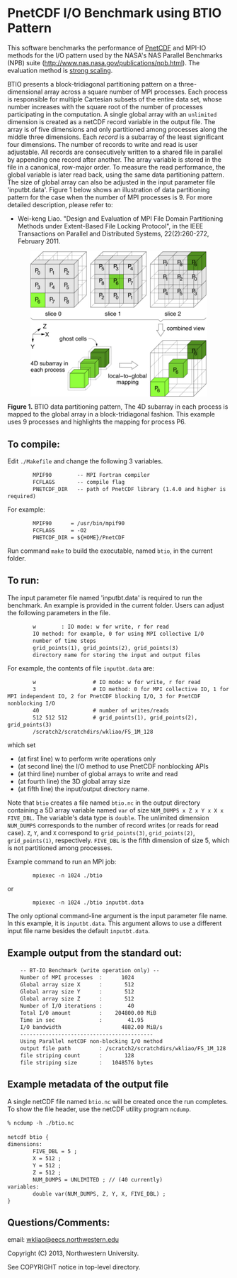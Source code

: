# PnetCDF I/O Benchmark using BTIO Pattern

This software benchmarks the performance of
[PnetCDF](https://parallel-netcdf.github.io) and MPI-IO methods for the I/O
pattern used by the NASA's NAS Parallel Benchmarks (NPB) suite
(http://www.nas.nasa.gov/publications/npb.html).
The evaluation method is [strong scaling](https://en.wikipedia.org/wiki/Scalability#Weak_versus_strong_scaling).

BTIO presents a block-tridiagonal partitioning pattern on a three-dimensional
array across a square number of MPI processes. Each process is responsible for
multiple Cartesian subsets of the entire data set, whose number increases with
the square root of the number of processes participating in the computation.  A
single global array with an `unlimited` dimension is created as a netCDF record
variable in the output file.  The array is of five dimensions and only
partitioned among processes along the middle three dimensions.  Each *record*
is a subarray of the least significant four dimensions.  The number of records
to write and read is user adjustable.  All records are consecutively written to
a shared file in parallel by appending one record after another.  The array
variable is stored in the file in a canonical, row-major order. To measure the
read performance, the global variable is later read back, using the same data
partitioning pattern. The size of global array can also be adjusted in the
input parameter file 'inputbt.data'. Figure 1 below shows an illustration of
data partitioning pattern for the case when the number of MPI processes is 9.
For more detailed description, please refer to:
* Wei-keng Liao. "Design and Evaluation of MPI File Domain Partitioning
  Methods under Extent-Based File Locking Protocol", in the IEEE Transactions
  on Parallel and Distributed Systems, 22(2):260-272, February 2011.


<p align="center">
<img align="center" width="400" src="btio_pattern.png">
</p>

**Figure 1.** BTIO data partitioning pattern, The 4D subarray in each process
is mapped to the global array in a block-tridiagonal fashion. This example uses
9 processes and highlights the mapping for process P6.

## To compile:
Edit `./Makefile` and change the following 3 variables.
```
        MPIF90        -- MPI Fortran compiler
        FCFLAGS       -- compile flag
        PNETCDF_DIR   -- path of PnetCDF library (1.4.0 and higher is required)
```
For example:
```
        MPIF90      = /usr/bin/mpif90
        FCFLAGS     = -O2
        PNETCDF_DIR = ${HOME}/PnetCDF
```
Run command `make` to build the executable, named `btio`, in the current folder.

## To run:
The input parameter file named 'inputbt.data' is required to run the benchmark.
An example is provided in the current folder. Users can adjust the following
parameters in the file.
```
        w        : IO mode: w for write, r for read
        IO method: for example, 0 for using MPI collective I/O
        number of time steps
        grid_points(1), grid_points(2), grid_points(3)
        directory name for storing the input and output files
```
For example, the contents of file `inputbt.data` are:
```
        w                  # IO mode: w for write, r for read
        3                  # IO method: 0 for MPI collective IO, 1 for MPI independent IO, 2 for PnetCDF blocking I/O, 3 for PnetCDF nonblocking I/O
        40                 # number of writes/reads
        512 512 512        # grid_points(1), grid_points(2), grid_points(3)
        /scratch2/scratchdirs/wkliao/FS_1M_128
```
which set
 * (at first line) w to perform write operations only
 * (at second line) the I/O method to use PnetCDF nonblocking APIs
 * (at third line) number of global arrays to write and read
 * (at fourth line) the 3D global array size
 * (at fifth line) the input/output directory name.

Note that `btio` creates a file named `btio.nc` in the output directory
containing a 5D array variable named `var` of size `NUM_DUMPS x Z x Y x X x
FIVE_DBL`.  The variable's data type is `double`. The unlimited dimension
`NUM_DUMPS` corresponds to the number of record writes (or reads for read
case). `Z`, `Y`, and `X` correspond to `grid_points(3)`, `grid_points(2)`,
`grid_points(1)`, respectively. `FIVE_DBL` is the fifth dimension of size 5,
which is not partitioned among processes.

Example command to run an MPI job:
```
        mpiexec -n 1024 ./btio
```
or
```
        mpiexec -n 1024 ./btio inputbt.data
```
The only optional command-line argument is the input parameter file name. In
this example, it is `inputbt.data`. This argument allows to use a different
input file name besides the default `inputbt.data`.

## Example output from the standard out:
```
    -- BT-IO Benchmark (write operation only) --
    Number of MPI processes  :      1024
    Global array size X      :       512
    Global array size Y      :       512
    Global array size Z      :       512
    Number of I/O iterations :        40
    Total I/O amount         :    204800.00 MiB
    Time in sec              :        41.95
    I/O bandwidth                   4882.00 MiB/s
    ------------------------------------------
    Using Parallel netCDF non-blocking I/O method
    output file path         : /scratch2/scratchdirs/wkliao/FS_1M_128
    file striping count      :       128
    file striping size       :   1048576 bytes
```

## Example metadata of the output file
A single netCDF file named `btio.nc` will be created once the run completes.
To show the file header, use the netCDF utility program `ncdump`.
```
% ncdump -h ./btio.nc

netcdf btio {
dimensions:
        FIVE_DBL = 5 ;
        X = 512 ;
        Y = 512 ;
        Z = 512 ;
        NUM_DUMPS = UNLIMITED ; // (40 currently)
variables:
        double var(NUM_DUMPS, Z, Y, X, FIVE_DBL) ;
}
```

## Questions/Comments:
email: wkliao@eecs.northwestern.edu

Copyright (C) 2013, Northwestern University.

See COPYRIGHT notice in top-level directory.


